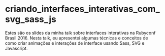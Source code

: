 # criando_interfaces_interativas_com_svg_sass_js

Estes são os slides da minha talk sobre interfaces interativas na Rubyconf Brasil 2016.
Nesta talk, eu apresentei algumas técnicas e conceitos de como criar animações e interações de interface usando Sass, SVG e Javascript.
